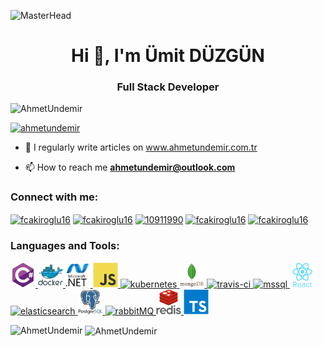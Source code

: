   ![MasterHead](https://i.pinimg.com/originals/2f/f4/28/2ff428006f3ade5f10beac69372062ab.gif)
<h1 align="center">Hi 👋, I'm Ümit DÜZGÜN</h1>
<h3 align="center"> Full Stack Developer</h3>

<p align="left"> <img src="https://komarev.com/ghpvc/?username=AhmetUndemir&label=Profile%20views&color=0e75b6&style=flat" alt="AhmetUndemir" /> </p>



<p align="left"> <a href="https://twitter.com/ahmetundemir" target="blank"><img src="https://img.shields.io/twitter/follow/ahmetundemir?logo=twitter&style=for-the-badge" alt="ahmetundemir" /></a> </p>

- 📝 I regularly write articles on <a href="http://www.ahmetundemir.com.tr" target="_blank">www.ahmetundemir.com.tr</a>

- 📫 How to reach me **ahmetundemir@outlook.com**

<h3 align="left">Connect with me:</h3>
<p align="left">
<a href="https://twitter.com/ahmetundemir" target="blank"><img align="center" src="https://raw.githubusercontent.com/rahuldkjain/github-profile-readme-generator/master/src/images/icons/Social/twitter.svg" alt="fcakiroglu16" height="30" width="40" /></a>
<a href="https://linkedin.com/in/ahmetundemir" target="blank"><img align="center" src="https://raw.githubusercontent.com/rahuldkjain/github-profile-readme-generator/master/src/images/icons/Social/linked-in-alt.svg" alt="fcakiroglu16" height="30" width="40" /></a>
<a href="https://stackoverflow.com/users/12673531" target="blank"><img align="center" src="https://raw.githubusercontent.com/rahuldkjain/github-profile-readme-generator/master/src/images/icons/Social/stack-overflow.svg" alt="10911990" height="30" width="40" /></a>
<a href="https://fb.com/ahmetundemir" target="blank"><img align="center" src="https://raw.githubusercontent.com/rahuldkjain/github-profile-readme-generator/master/src/images/icons/Social/facebook.svg" alt="fcakiroglu16" height="30" width="40" /></a>
<a href="https://instagram.com/ahmetundemir" target="blank"><img align="center" src="https://raw.githubusercontent.com/rahuldkjain/github-profile-readme-generator/master/src/images/icons/Social/instagram.svg" alt="fcakiroglu16" height="30" width="40" /></a>
</p>

<h3 align="left">Languages and Tools:</h3>
<p align="left"> 
  
 <a href="https://www.w3schools.com/cs/" target="_blank" rel="noreferrer">
   <img src="https://raw.githubusercontent.com/devicons/devicon/master/icons/csharp/csharp-original.svg" alt="csharp" width="40" height="40"/> 
 </a>
  
  <a href="https://www.docker.com/" target="_blank" rel="noreferrer">
  <img src="https://raw.githubusercontent.com/devicons/devicon/master/icons/docker/docker-original-wordmark.svg" alt="docker" width="40" height="40"/> 
  </a>
  
  <a href="https://dotnet.microsoft.com/" target="_blank" rel="noreferrer">
    <img src="https://raw.githubusercontent.com/devicons/devicon/master/icons/dot-net/dot-net-original-wordmark.svg" alt="dotnet" width="40" height="40"/> 
  </a> 
 
  <a href="https://developer.mozilla.org/en-US/docs/Web/JavaScript" target="_blank" rel="noreferrer">
  <img src="https://raw.githubusercontent.com/devicons/devicon/master/icons/javascript/javascript-original.svg" alt="javascript" width="40" height="40"/> 
  </a> 
  
  <a href="https://kubernetes.io" target="_blank" rel="noreferrer"> 
  <img src="https://www.vectorlogo.zone/logos/kubernetes/kubernetes-icon.svg" alt="kubernetes" width="40" height="40"/>
  </a> 
  
  <a href="https://www.mongodb.com/" target="_blank" rel="noreferrer">
  <img src="https://raw.githubusercontent.com/devicons/devicon/master/icons/mongodb/mongodb-original-wordmark.svg" alt="mongodb" width="40" height="40"/> 
  </a> 

   <a href="https://www.travis-ci.com" target="_blank" rel="noreferrer"> 
  <img src="https://www.svgrepo.com/show/354459/travis-ci.svg" alt="travis-ci" width="40" height="40"/> 
  </a>
  
  <a href="https://www.microsoft.com/en-us/sql-server" target="_blank" rel="noreferrer">
  <img src="https://www.svgrepo.com/show/303229/microsoft-sql-server-logo.svg" alt="mssql" width="40" height="40"/> 
  </a>

  <a href="https://react.dev" target="_blank" rel="noreferrer">
  <img src="https://raw.githubusercontent.com/devicons/devicon/55609aa5bd817ff167afce0d965585c92040787a/icons/react/react-original-wordmark.svg" alt="react" width="40" height="40"/> 
  </a>

  <a href="https://www.elastic.co" target="_blank" rel="noreferrer">
  <img src="https://cdn.worldvectorlogo.com/logos/elasticsearch.svg" alt="elasticsearch" width="40" height="40"/> 
  </a>

  <a href="https://www.postgresql.org" target="_blank" rel="noreferrer"> 
  <img src="https://raw.githubusercontent.com/devicons/devicon/master/icons/postgresql/postgresql-original-wordmark.svg" alt="postgresql" width="40" height="40"/>
  </a> 
  
  <a href="https://www.rabbitmq.com" target="_blank" rel="noreferrer"> 
  <img src="https://www.vectorlogo.zone/logos/rabbitmq/rabbitmq-icon.svg" alt="rabbitMQ" width="40" height="40"/>
  </a>
  
  <a href="https://redis.io" target="_blank" rel="noreferrer"> 
  <img src="https://raw.githubusercontent.com/devicons/devicon/master/icons/redis/redis-original-wordmark.svg" alt="redis" width="40" height="40"/> 
  </a> 
  
  <a href="https://www.typescriptlang.org/" target="_blank" rel="noreferrer">
  <img src="https://raw.githubusercontent.com/devicons/devicon/master/icons/typescript/typescript-original.svg" alt="typescript" width="40" height="40"/>
  </a>

  </p>

<p><img align="left" src="https://github-readme-stats.vercel.app/api/top-langs?username=AhmetUndemir&show_icons=true&locale=en&layout=compact" alt="AhmetUndemir" /></p>

<p>&nbsp;<img align="center" src="https://github-readme-stats.vercel.app/api?username=AhmetUndemir&show_icons=true&locale=en" alt="AhmetUndemir" /></p>
<br/>
